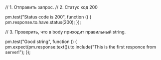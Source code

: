 // 1. Отправить запрос.
// 2. Статус код 200

pm.test("Status code is 200", function () {
    pm.response.to.have.status(200);
});

// 3. Проверить, что в body приходит правильный string.


pm.test("Good string", function () {
    pm.expect(pm.response.text()).to.include("This is the first responce from server!");
});

